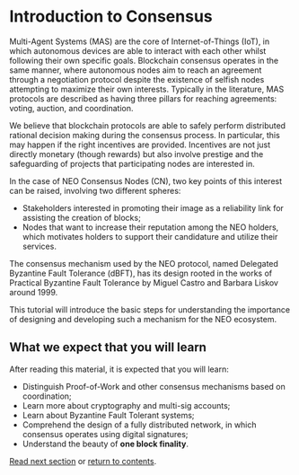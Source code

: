 # Introduction to Consensus

Multi-Agent Systems (MAS) are the core of Internet-of-Things (IoT), in which autonomous devices are able to interact with each other whilst following their own specific goals. Blockchain consensus operates in the same manner, where autonomous nodes aim to reach an agreement through a negotiation protocol despite the existence of selfish nodes attempting to maximize their own interests. Typically in the literature, MAS protocols are described as having three pillars for reaching agreements: voting, auction, and coordination.

We believe that blockchain protocols are able to safely perform distributed rational decision making during the consensus process. In particular, this may happen if the right incentives are provided. Incentives are not just directly monetary (though rewards) but also involve prestige and the safeguarding of projects that participating nodes are interested in.

In the case of NEO Consensus Nodes (CN), two key points of this interest can be raised, involving two different spheres:

- Stakeholders interested in promoting their image as a reliability link for assisting the creation of blocks; 
- Nodes that want to increase their reputation among the NEO holders, which motivates holders to support their candidature and utilize their services.

The consensus mechanism used by the NEO protocol, named Delegated Byzantine Fault Tolerance (dBFT), has its design rooted in the works of Practical Byzantine Fault Tolerance by Miguel Castro and Barbara Liskov around 1999.

This tutorial will introduce the basic steps for understanding the importance of designing and developing such a mechanism for the NEO ecosystem.

## What we expect that you will learn

After reading this material, it is expected that you will learn:

- Distinguish Proof-of-Work and other consensus mechanisms based on coordination;
- Learn more about cryptography and multi-sig accounts;
- Learn about Byzantine Fault Tolerant systems;
- Comprehend the design of a fully distributed network, in which consensus operates using digital signatures;
- Understand the beauty of **one block finality**.

[Read next section](2-Proof_of_work_and_proof_of_stake.md) or [return to contents](../index.md).